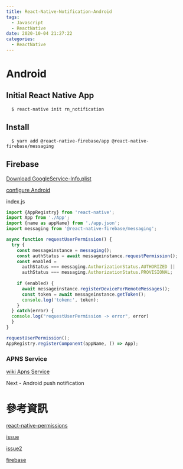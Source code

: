 ```yaml
---
title: React-Native-Notification-Android
tags:
  - Javascript
  - ReactNative
date: 2020-10-04 21:27:22
categories:
  - ReactNative
---
```


# Android

## Initial React Native App

```
  $ react-native init rn_notification
```

## Install

```
  $ yarn add @react-native-firebase/app @react-native-firebase/messaging
```

## Firebase

[Download GoogleService-Info.plist](https://rnfirebase.io/#2-android-setup)

[configure Android](https://rnfirebase.io/#configure-firebase-with-android-credentials)

index.js
```javascript
import {AppRegistry} from 'react-native';
import App from './App';
import {name as appName} from './app.json';
import messaging from '@react-native-firebase/messaging';

async function requestUserPermission() {
  try {
    const messageinstance = messaging();
    const authStatus = await messageinstance.requestPermission();
    const enabled =
      authStatus === messaging.AuthorizationStatus.AUTHORIZED ||
      authStatus === messaging.AuthorizationStatus.PROVISIONAL;
  
    if (enabled) {
      await messageinstance.registerDeviceForRemoteMessages();
      const token = await messageinstance.getToken();
      console.log('token:', token);
    }
  } catch(error) {
  console.log("requestUserPermission -> error", error)
  }
}

requestUserPermission();
AppRegistry.registerComponent(appName, () => App);
```

### APNS Service

[wiki Apns Service](https://zh.wikipedia.org/wiki/Apple%E6%8E%A8%E6%92%AD%E9%80%9A%E7%9F%A5%E6%9C%8D%E5%8B%99)


Next - Android push notification

# 參考資訊

[react-native-permissions](https://github.com/zoontek/react-native-permissions)

[issue](https://github.com/zoontek/react-native-permissions/issues/449)

[issue2](https://github.com/invertase/react-native-firebase/issues/2657)

[firebase](https://rnfirebase.io/app/usage)
